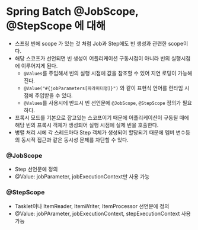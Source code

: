 # Spring Batch @JobScope, @StepScope 에 대해

* 스프링 빈에 scope 가 있는 것 처럼 Job과 Step에도 빈 생성과 관련한 scope이다.  
* 해당 스코프가 선언되면 빈 생성이 어플리케이션 구동시점이 아니라 빈의 실행시점에 이루어지게 된다.
  * ``@Values``를 주입해서 빈의 실행 시점에 값을 참조할 수 있어 지연 로딩이 가능해진다.
  * ``@Value("#{jobParameters[파라미터명]}")`` 와 같이 표현식 언어를 런타임 시점에 주입받을 수 있다.
  * ``@Values``를 사용시에 반드시 빈 선언문에 ``@JobScope``, ``@StepScope`` 정의가 필요하다.
* 프록시 모드를 기본으로 잡고있는 스코프이기 때문에 어플리케이션이 구동될 때에 해당 빈의 프록시 객체가 생성되어 실행 시점에 실제 빈을 호출한다.
* 병렬 처리 시에 각 스레드마다 Step 객체가 생성되어 할당되기 때문에 멤버 변수등의 동시적 접근과 같은 동시성 문제를 차단할 수 있다.



### @JobScope

* Step 선언문에 정의
* @Value: jobParameter, jobExecutionContext만 사용 가능



### @StepScope

* Tasklet이나 ItemReader, ItemWriter, ItemProcessor 선언문에 정의
* @Value: jobPArameter, jobExecutionContext, stepExecutionContext 사용 가능
